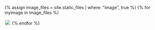 <style>
.image {
   display: inline-block;
   margin: 2px 2px 2px 2px;
}
</style>

{% assign image_files = site.static_files | where: "image", true %}
{% for myimage in image_files %}
   <div class="image" style="max-width: 30%;">
      <img src="https://valllllll2000.github.io/test-pages/{{myimage.path}}"/>
   </div>
{% endfor %}
